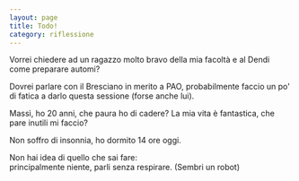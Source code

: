 ```yaml
--- 
layout: page
title: Todo!
category: riflessione
---
```


Vorrei chiedere ad un ragazzo molto bravo della mia facoltà e al Dendi come
preparare automi?  

Dovrei parlare con il Bresciano in merito a PAO, probabilmente faccio un po' di
fatica a darlo questa sessione (forse anche lui).  

Massì, ho 20 anni, che paura ho di cadere? La mia vita è fantastica, che pare
inutili mi faccio?  

Non soffro di insonnia, ho dormito 14 ore oggi.  

Non hai idea di quello che sai fare:  
principalmente niente, parli senza respirare. (Sembri un robot)  
